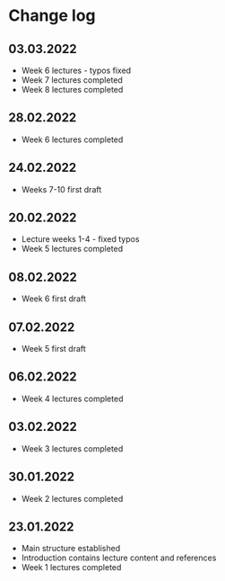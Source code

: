 # Change log

## 03.03.2022

- Week 6 lectures - typos fixed
- Week 7 lectures completed
- Week 8 lectures completed

## 28.02.2022

- Week 6 lectures completed

## 24.02.2022

- Weeks 7-10 first draft

## 20.02.2022

- Lecture weeks 1-4 - fixed typos
- Week 5 lectures completed

## 08.02.2022

- Week 6 first draft

## 07.02.2022

- Week 5 first draft

## 06.02.2022

- Week 4 lectures completed

## 03.02.2022

- Week 3 lectures completed

## 30.01.2022

- Week 2 lectures completed

## 23.01.2022

- Main structure established
- Introduction contains lecture content and references
- Week 1 lectures completed
